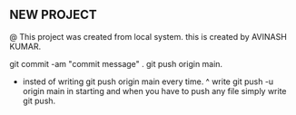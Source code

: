 ## NEW PROJECT

@ This project was created from local system.
this is created by AVINASH KUMAR. 

git commit -am "commit message" .
 git push origin main.

 - insted of writing git push origin main every time.
 ^ write git push -u origin main in starting and when you have to push any file simply write git push.